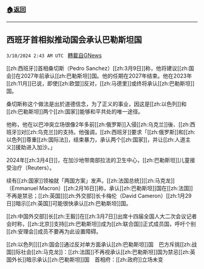 ###  [:house:返回](README.md)
---


## 西班牙首相拟推动国会承认巴勒斯坦国
`3/10/2024 2:43 AM UTC ` [轉載自GNews](https://gnews.org/articles/2380853)

[[zh:西班牙]]首相桑切斯（Pedro Sanchez）[[zh:3月9日]]称，他将建议[[zh:国会]]在2027年前承认[[zh:巴勒斯坦]]国。他的任期在2027年结束。他在2023年[[zh:11月]]已说，即使[[zh:欧盟]]反对，[[zh:马德里]]或终将承认[[zh:巴勒斯坦]]国。

桑切斯称这个做法是出於道德信念，为了正义的事业，因这是[[zh:以色列]]和[[zh:巴勒斯坦]]两个[[zh:国家]]能够和平共处的唯一途径。

他称，他在以巴冲突立场很像2年多前[[zh:俄罗斯]]入侵[[zh:乌克兰]]後、[[zh:西班牙]]对[[zh:乌克兰]]的支持。他强调，[[zh:西班牙]]要求「[[zh:俄罗斯]]和[[zh:以色列]]尊重[[zh:国际法]]，结束暴力，承认两个[[zh:国家]]，并让[[zh:人道主义]]援助进入加沙。」

2024年[[zh:3月4日]]，在加沙地带南部拉法的卫生中心，[[zh:巴勒斯坦]]儿童接受治疗（Reuters）。

续有[[zh:国家]]领袖就「两国方案」发声。[[zh:法国总统]][[zh:马克龙]]（Emmanuel Macron）[[zh:2月16日]]称，承认[[zh:巴勒斯坦]]国在[[zh:法国]]不再是禁忌；[[zh:英国]][[zh:外交部]]长卡梅伦（David Cameron）[[zh:1月29日]]暗示[[zh:英国]]可能很快承认[[zh:巴勒斯坦]]国。

[[zh:中国外交部]]长[[zh:王毅]]在[[zh:3月7日]]出席十四届全国人大二次会议记者会时称，[[zh:北京]]支持[[zh:巴勒斯坦]]成为[[zh:联合国]]正式成员国，呼吁个别[[zh:安理会]]成员不要再为此设置障碍。

[[zh:以色列]][[zh:国会]]通过反对单方面承认[[zh:巴勒斯坦]]国　巴方斥挑[[zh:战国]]际社会[[zh:马克龙]]：[[zh:法国]]不再视承认[[zh:巴勒斯坦]]国为禁忌[[zh:英国外长]]暗示承认[[zh:巴勒斯坦]]国　首相府：[[zh:政府]]立场未变
